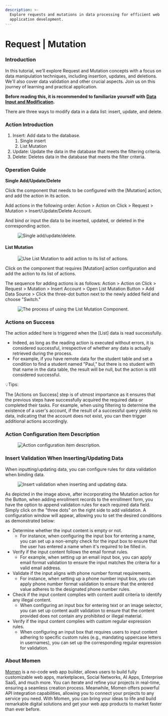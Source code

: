 ```yaml
---
description: >-
  Explore requests and mutations in data processing for efficient web
  application development.
---
```


# Request | Mutation

### **Introduction**

In this tutorial, we'll explore Request and Mutation concepts with a focus on data manipulation techniques, including insertion, updates, and deletions. We'll also cover data validation and other crucial aspects. Join us on this journey of learning and practical application.

**Before reading this, it is recommended to familiarize yourself with** [**Data Input and Modification**](https://functorz.feishu.cn/wiki/LvZkwbXiHiJUihkyMBmcp3yXnrh?table=tblh1DUKHIF0XWJ0\&view=vewIDy64vP)**.**

There are three ways to modify data in a data list: insert, update, and delete.

### **Action Introduction**

1. Insert: Add data to the database.
   1. Single insert
   2. List Mutation
2. Update: Update the data in the database that meets the filtering criteria.
3. Delete: Deletes data in the database that meets the filter criteria.

### **Operation Guide**

**Single Add/Update/Delete**

Click the component that needs to be configured with the \[Mutation] action, and add the action in its action.

Add actions in the following order: Action > Action on Click > Request > Mutation > Insert/Update/Delete Account.

And bind or input the data to be inserted, updated, or deleted in the corresponding action.

<figure><img src="../../.gitbook/assets/0 (2).gif" alt="Single add/update/delete."><figcaption></figcaption></figure>

#### **List Mutation**

<figure><img src="../../.gitbook/assets/1 (26).png" alt="Use List Mutation to add action to its list of actions."><figcaption></figcaption></figure>

Click on the component that requires \[Mutation] action configuration and add the action to its list of actions.

The sequence for adding actions is as follows: Action > Action on Click > Request > Mutation > Insert Account > Open List Mutation Button > Add Data Source > Click the three-dot button next to the newly added field and choose "Switch."

<figure><img src="../../.gitbook/assets/2 (23).png" alt="The process of using the List Mutation Component."><figcaption></figcaption></figure>

### **Actions on Success**

The action added here is triggered when the \[List] data is read successfully.

* Indeed, as long as the reading action is executed without errors, it is considered successful, irrespective of whether any data is actually retrieved during the process.
* For example, if you have remote data for the student table and set a condition to find a student named "Paul," but there is no student with that name in the data table, the result will be null, but the action is still considered successful.

💡Tips:

The \[Actions on Success] step is of utmost importance as it ensures that the previous steps have successfully acquired the required data or completed their tasks. For example, when using filtering to determine the existence of a user's account, if the result of a successful query yields no data, indicating that the account does not exist, you can then trigger additional actions accordingly.

### **Action Configuration Item Description**

<figure><img src="../../.gitbook/assets/3 (16).png" alt="Action configuration item description."><figcaption></figcaption></figure>

### **Insert Validation When Inserting/Updating Data**

When inputting/updating data, you can configure rules for data validation when binding data.

<figure><img src="../../.gitbook/assets/4.gif" alt="Insert validation when inserting and updating data."><figcaption></figcaption></figure>

As depicted in the image above, after incorporating the Mutation action for the Button, when adding enrollment records to the enrollment form, you have the option to append validation rules for each required data field. Simply click on the "three dots" on the right side to add validation. A configuration window will appear, allowing you to set the desired conditions as demonstrated below:

* Determine whether the input content is empty or not.
  * For instance, when configuring the input box for entering a name, you can set up a non-empty check for the input box to ensure that the user has entered a name when it's required to be filled in.
* Verify if the input content follows the email format rules.
  * For example, when setting up an email input box, you can apply email format validation to ensure the input matches the criteria for a valid email address.
* Validate if the input aligns with phone number format requirements.
  * For instance, when setting up a phone number input box, you can apply phone number format validation to ensure that the entered value adheres to the designated phone number rules.
* Check if the input content complies with content audit criteria to identify any illegal content.
  * When configuring an input box for entering text or an image selector, you can set up content audit validation to ensure that the content provided does not contain any prohibited or illegal material.
* Verify if the input content complies with custom regular expression rules.
  * When configuring an input box that requires users to input content adhering to specific custom rules (e.g., mandating uppercase letters in usernames), you can set up the corresponding regular expression for validation.



### **About Momen​​**

[Momen](https://momen.app/?channel=blog-about) is a no-code web app builder, allows users to build fully customizable web apps, marketplaces, Social Networks, AI Apps, Enterprise SaaS, and much more. You can iterate and refine your projects in real-time, ensuring a seamless creation process. Meanwhile, Momen offers powerful API integration capabilities, allowing you to connect your projects to any service you need. With Momen, you can bring your ideas to life and build remarkable digital solutions and get your web app products to market faster than ever before.​​
